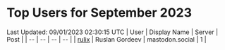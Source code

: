 # Top Users for September 2023
Last Updated: 09/01/2023 02:30:15 UTC
| User | Display Name | Server | Post |
| -- | -- | -- | -- |
| [rulix](https://mastodon.social/@rulix) | Ruslan Gordeev | mastodon.social | 1 |
